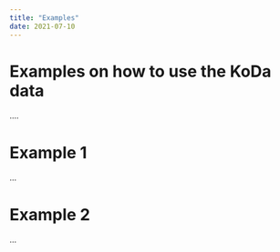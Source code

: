 ```yaml
---
title: "Examples"
date: 2021-07-10
---
```


# Examples on how to use the KoDa data
....
# Example 1
...
# Example 2
...
